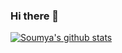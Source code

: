 ### Hi there 👋

<!--
**Blade6570/Blade6570** is a ✨ _special_ ✨ repository because its `README.md` (this file) appears on your GitHub profile.

Here are some ideas to get you started:

- 🔭 I’m currently working on ...
- 🌱 I’m currently learning ...
- 👯 I’m looking to collaborate on ...
- 🤔 I’m looking for help with ...
- 💬 Ask me about ...
- 📫 How to reach me: ...
- 😄 Pronouns: ...
- ⚡ Fun fact: ...
-->

[![Soumya's github stats](https://github-readme-stats.vercel.app/api?username=Blade6570)](https://github.com/anuraghazra/github-readme-stats)
